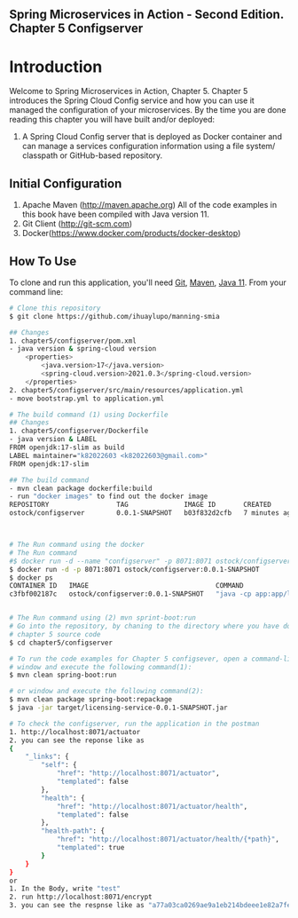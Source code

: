 ## Spring Microservices in Action - Second Edition. Chapter 5 Configserver

# Introduction
Welcome to Spring Microservices in Action, Chapter 5.  Chapter 5 introduces the Spring Cloud Config service and how you can use it managed the configuration of your microservices.  By the time you are done reading this chapter you will have built and/or deployed:

1.  A Spring Cloud Config server that is deployed as Docker container and can manage a services configuration information using a file system/ classpath or GitHub-based repository.

## Initial Configuration
1.	Apache Maven (http://maven.apache.org)  All of the code examples in this book have been compiled with Java version 11.
2.	Git Client (http://git-scm.com)
3.  Docker(https://www.docker.com/products/docker-desktop)

## How To Use

To clone and run this application, you'll need [Git](https://git-scm.com), [Maven](https://maven.apache.org/), [Java 11](https://www.oracle.com/technetwork/java/javase/downloads/jdk11-downloads-5066655.html). From your command line:

```bash
# Clone this repository
$ git clone https://github.com/ihuaylupo/manning-smia

## Changes
1. chapter5/configserver/pom.xml 
- java version & spring-cloud version
    <properties>
		<java.version>17</java.version>
		<spring-cloud.version>2021.0.3</spring-cloud.version>
	</properties>
2. chapter5/configserver/src/main/resources/application.yml
- move bootstrap.yml to application.yml

# The build command (1) using Dockerfile
## Changes
1. chapter5/configserver/Dockerfile
- java version & LABEL
FROM openjdk:17-slim as build
LABEL maintainer="k82022603 <k82022603@gmail.com>"
FROM openjdk:17-slim

## The build command
- mvn clean package dockerfile:build
- run "docker images" to find out the docker image
REPOSITORY                 TAG              IMAGE ID       CREATED         SIZE
ostock/configserver        0.0.1-SNAPSHOT   b03f832d2cfb   7 minutes ago   442MB



# The Run command using the docker
# The Run command
#$ docker run -d --name "configserver" -p 8071:8071 ostock/configserver:0.0.1-SNAPSHOT
$ docker run -d -p 8071:8071 ostock/configserver:0.0.1-SNAPSHOT
$ docker ps
CONTAINER ID   IMAGE                                COMMAND                  CREATED         STATUS         PORTS                                       NAMES
c3fbf002187c   ostock/configserver:0.0.1-SNAPSHOT   "java -cp app:app/li…"   3 minutes ago   Up 3 minutes   0.0.0.0:8071->8071/tcp, :::8071->8071/tcp   configserver


# The Run command using (2) mvn sprint-boot:run
# Go into the repository, by chaning to the directory where you have downloaded the 
# chapter 5 source code
$ cd chapter5/configserver

# To run the code examples for Chapter 5 configsever, open a command-line 
# window and execute the following command(1):
$ mvn clean spring-boot:run

# or window and execute the following command(2):
$ mvn clean package spring-boot:repackage
$ java -jar target/licensing-service-0.0.1-SNAPSHOT.jar

# To check the configserver, run the application in the postman
1. http://localhost:8071/actuator
2. you can see the reponse like as
{
    "_links": {
        "self": {
            "href": "http://localhost:8071/actuator",
            "templated": false
        },
        "health": {
            "href": "http://localhost:8071/actuator/health",
            "templated": false
        },
        "health-path": {
            "href": "http://localhost:8071/actuator/health/{*path}",
            "templated": true
        }
    }
}
or
1. In the Body, write "test"
2. run http://localhost:8071/encrypt
3. you can see the respnse like as "a77a03ca0269ae9a1eb214bdeee1e82a7feb2f643ee8e7f0e3cf5d8b91a60f15"





    